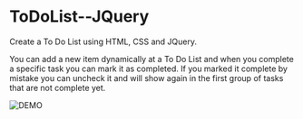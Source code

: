# ToDoList--JQuery

Create a To Do List using HTML, CSS and JQuery.

You can add a new item dynamically at a To Do List and when you complete a specific task you can mark it as completed. If you marked it complete by mistake you can uncheck it and will show again in the first group of tasks that are not complete yet.

![DEMO](https://cloud.githubusercontent.com/assets/25755298/26800359/01d03366-4a07-11e7-9bdb-033b48e083d9.gif) 
